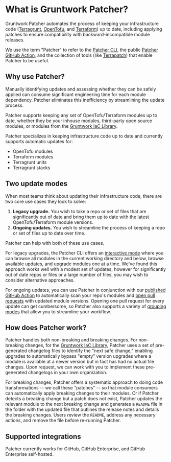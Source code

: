 # What is Gruntwork Patcher?

Gruntwork Patcher automates the process of keeping your infrastructure code ([Terragrunt](https://terragrunt.gruntwork.io/), [OpenTofu](https://opentofu.org/), and [Terraform](https://terraform.io)) up to date, including applying patches to ensure compatibility with backward-incompatible module releases.

We use the term "Patcher" to refer to the [Patcher CLI](https://github.com/gruntwork-io/patcher-cli), the public [Patcher GitHub Action](https://github.com/gruntwork-io/patcher-action), and the collection of tools (like [Terrapatch](https://github.com/gruntwork-io/terrapatch-cli)) that enable Patcher to be useful.

## Why use Patcher?

Manually identifying updates and assessing whether they can be safely applied can consume significant engineering time for each module dependency. Patcher eliminates this inefficiency by streamlining the update process.

Patcher supports keeping any set of OpenTofu/Terraform modules up to date, whether they be your inhouse modules, third-party open source modules, or modules from the [Gruntwork IaC Library](library/concepts/overview).

Patcher specializes in keeping infrastructure code up to date and currently supports automatic updates for:

- OpenTofu modules
- Terraform modules
- Terragrunt units
- Terragrunt stacks

## Two update modes

When most teams think about updating their infrastructure code, there are two core use cases they look to solve:

1. **Legacy upgrade.** You wish to take a repo or set of files that are significantly out of date and bring them up to date with the latest OpenTofu/Terraform module versions.
2. **Ongoing updates.** You wish to streamline the process of keeping a repo or set of files up to date over time.

Patcher can help with both of these use cases.

For legacy upgrades, the Patcher CLI offers an [interactive mode](guides/update) where you can browse all modules in the current working directory and below, browse available updates, and upgrade modules one at a time. We've found this approach works well with a modest set of updates, however for significantly out of date repos or files or a large number of files, you may wish to consider alternative approaches.

For ongoing updates, you can use Patcher in conjunction with our [published GitHub Action](https://github.com/gruntwork-io/patcher-action) to automatically scan your repo's modules and [open pull requests](guides/ongoing-updates) with updated module versions. Opening one pull request for every update can get cumbersome, so Patcher also supports a variety of [grouping modes](/concepts/grouping) that allow you to streamline your workflow.

## How does Patcher work?

Patcher handles both non-breaking and breaking changes. For non-breaking changes, for the [Gruntwork IaC Library](/docs/2.0/docs/library/concepts/overview.md), Patcher uses a set of pre-generated changelog files to identify the "next safe change," enabling upgrades to automatically bypass "empty" version upgrades where a module is available at a newer version but in fact has had no actual file changes. Upon request, we can work with you to implement these pre-generated changelogs in your own organization.

For breaking changes, Patcher offers a systematic approach to doing code transformations -- we call these "patches" -- so that module consumers can automatically apply breaking changes to their modules. Or if Patcher detects a breaking change but a patch does not exist, Patcher updates the relevant module to the next breaking change and generates a `README` file in the folder with the updated file that outlines the release notes and details the breaking changes. Users review the `README`, address any necessary actions, and remove the file before re-running Patcher.

## Supported integrations

Patcher currently works for GitHub, GitHub Enterprise, and GitHub Enterprise self-hosted.